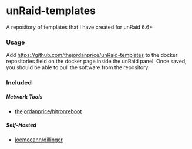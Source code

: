 # unRaid-templates

A repository of templates that I have created for unRaid 6.6+

### Usage

Add https://github.com/thejordanprice/unRaid-templates to the docker repositories field on the docker page inside the unRaid panel. Once saved, you should be able to pull the software from the repository.

### Included

##### Network Tools

- [thejordanprice/hitronreboot](https://hub.docker.com/r/thejordanprice/hitronreboot)

##### Self-Hosted

- [joemccann/dillinger](https://hub.docker.com/r/joemccann/dillinger/)
